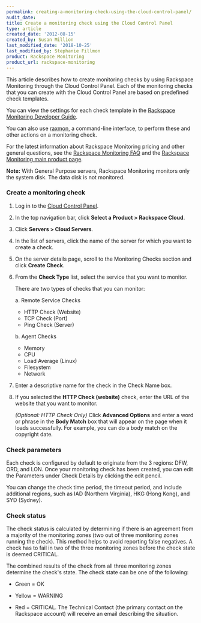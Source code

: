 ```yaml
---
permalink: creating-a-monitoring-check-using-the-cloud-control-panel/
audit_date:
title: Create a monitoring check using the Cloud Control Panel
type: article
created_date: '2012-08-15'
created_by: Susan Million
last_modified_date: '2018-10-25'
last_modified_by: Stephanie Fillmon
product: Rackspace Monitoring
product_url: rackspace-monitoring
---
```


This article describes how to create monitoring checks by using
Rackspace Monitoring through the Cloud Control Panel. Each of the
monitoring checks that you can create with the Cloud Control Panel are
based on predefined check templates.

You can view the settings for each check template in the [Rackspace
Monitoring Developer
Guide](https://docs.rackspace.com/docs/cloud-monitoring/v1/developer-guide/#alarm-example-operations).

You can also use
[raxmon](/how-to/getting-started-with-rackspace-monitoring-cli),
a command-line interface, to perform these and other actions on a
monitoring check.

For the latest information about Rackspace Monitoring pricing and other
general questions, see the [Rackspace Monitoring
FAQ](/how-to/rackspace-monitoring-faq)
and the [Rackspace Monitoring main product
page](https://www.rackspace.com/cloud/monitoring/).

**Note:** With General Purpose servers, Rackspace Monitoring monitors
only the system disk. The data disk is not monitored.

### Create a monitoring check

1.  Log in to the [Cloud Control Panel](https://login.rackspace.com/).
2.  In the top navigation bar, click **Select a Product > Rackspace Cloud**.
3.  Click **Servers > Cloud Servers**.
4.  In the list of servers, click the name of the server for which you
    want to create a check.
5.  On the server details page, scroll to the Monitoring Checks section
    and click **Create Check**.
6.  From the **Check Type** list, select the service that you want
    to monitor.

    There are two types of checks that you can monitor:

    a. Remote Service Checks
       - HTTP Check (Website)
       - TCP Check (Port)
       - Ping Check (Server)

    b. Agent Checks
       - Memory
       - CPU
       - Load Average (Linux)
       - Filesystem
       - Network

7.  Enter a descriptive name for the check in the Check Name box.

8.  If you selected the **HTTP Check (website)** check, enter the URL of
    the website that you want to monitor.

    *(Optional: HTTP Check Only)* Click **Advanced Options** and enter a
    word or phrase in the **Body Match** box that will appear on the
    page when it loads successfully. For example, you can do a body
    match on the copyright date.

### Check parameters

Each check is configured by default to originate from the 3 regions:
DFW, ORD, and LON. Once your monitoring check has been created, you can
edit the Parameters under Check Details by clicking the edit pencil.

You can change the check time period, the timeout period, and include additional
regions, such as IAD (Northern Virginia), HKG (Hong Kong), and SYD
(Sydney).

### Check status

The check status is calculated by determining if there is an agreement
from a majority of the monitoring zones (two out of three monitoring
zones running the check). This method helps to avoid reporting false
negatives. A check has to fail in two of the three monitoring zones
before the check state is deemed CRITICAL.

The combined results of the check from all three monitoring zones
determine the check's state. The check state can be one of the
following:

-   Green = OK

-   Yellow = WARNING

-   Red = CRITICAL. The Technical Contact (the primary contact on the
    Rackspace account) will receive an email describing the situation.
